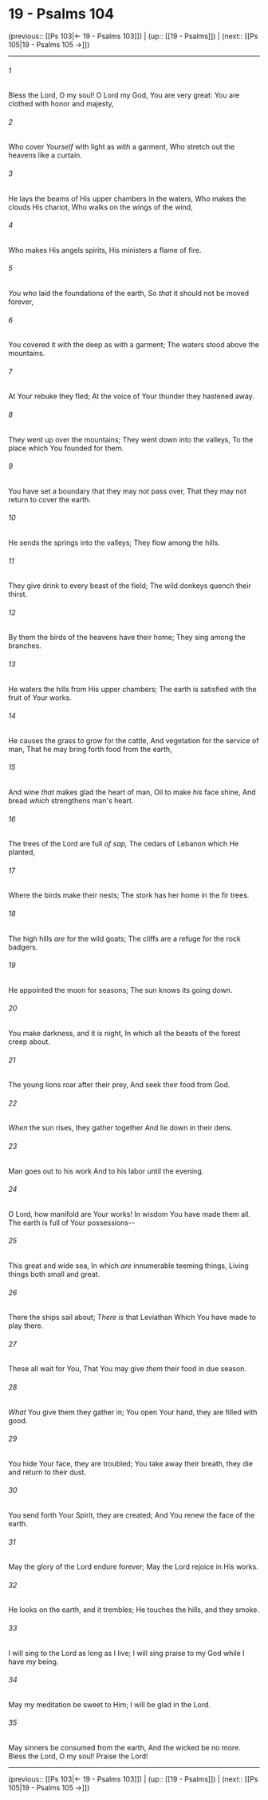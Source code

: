 # 19 - Psalms 104

(previous:: [[Ps 103|← 19 - Psalms 103]]) | (up:: [[19 - Psalms]]) | (next:: [[Ps 105|19 - Psalms 105 →]])

***


###### 1 
Bless the Lord, O my soul! O Lord my God, You are very great: You are clothed with honor and majesty, 

###### 2 
Who cover _Yourself_ with light as _with_ a garment, Who stretch out the heavens like a curtain. 

###### 3 
He lays the beams of His upper chambers in the waters, Who makes the clouds His chariot, Who walks on the wings of the wind, 

###### 4 
Who makes His angels spirits, His ministers a flame of fire. 

###### 5 
_You who_ laid the foundations of the earth, So _that_ it should not be moved forever, 

###### 6 
You covered it with the deep as _with_ a garment; The waters stood above the mountains. 

###### 7 
At Your rebuke they fled; At the voice of Your thunder they hastened away. 

###### 8 
They went up over the mountains; They went down into the valleys, To the place which You founded for them. 

###### 9 
You have set a boundary that they may not pass over, That they may not return to cover the earth. 

###### 10 
He sends the springs into the valleys; They flow among the hills. 

###### 11 
They give drink to every beast of the field; The wild donkeys quench their thirst. 

###### 12 
By them the birds of the heavens have their home; They sing among the branches. 

###### 13 
He waters the hills from His upper chambers; The earth is satisfied with the fruit of Your works. 

###### 14 
He causes the grass to grow for the cattle, And vegetation for the service of man, That he may bring forth food from the earth, 

###### 15 
And wine _that_ makes glad the heart of man, Oil to make _his_ face shine, And bread _which_ strengthens man's heart. 

###### 16 
The trees of the Lord are full _of sap,_ The cedars of Lebanon which He planted, 

###### 17 
Where the birds make their nests; The stork has her home in the fir trees. 

###### 18 
The high hills _are_ for the wild goats; The cliffs are a refuge for the rock badgers. 

###### 19 
He appointed the moon for seasons; The sun knows its going down. 

###### 20 
You make darkness, and it is night, In which all the beasts of the forest creep about. 

###### 21 
The young lions roar after their prey, And seek their food from God. 

###### 22 
_When_ the sun rises, they gather together And lie down in their dens. 

###### 23 
Man goes out to his work And to his labor until the evening. 

###### 24 
O Lord, how manifold are Your works! In wisdom You have made them all. The earth is full of Your possessions-- 

###### 25 
This great and wide sea, In which _are_ innumerable teeming things, Living things both small and great. 

###### 26 
There the ships sail about; _There is_ that Leviathan Which You have made to play there. 

###### 27 
These all wait for You, That You may give _them_ their food in due season. 

###### 28 
_What_ You give them they gather in; You open Your hand, they are filled with good. 

###### 29 
You hide Your face, they are troubled; You take away their breath, they die and return to their dust. 

###### 30 
You send forth Your Spirit, they are created; And You renew the face of the earth. 

###### 31 
May the glory of the Lord endure forever; May the Lord rejoice in His works. 

###### 32 
He looks on the earth, and it trembles; He touches the hills, and they smoke. 

###### 33 
I will sing to the Lord as long as I live; I will sing praise to my God while I have my being. 

###### 34 
May my meditation be sweet to Him; I will be glad in the Lord. 

###### 35 
May sinners be consumed from the earth, And the wicked be no more. Bless the Lord, O my soul! Praise the Lord!

***

(previous:: [[Ps 103|← 19 - Psalms 103]]) | (up:: [[19 - Psalms]]) | (next:: [[Ps 105|19 - Psalms 105 →]])
